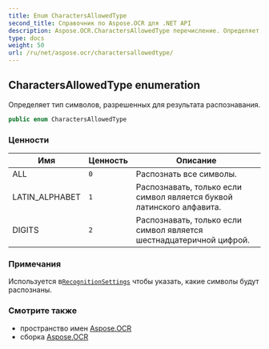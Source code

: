 ```yaml
---
title: Enum CharactersAllowedType
second_title: Справочник по Aspose.OCR для .NET API
description: Aspose.OCR.CharactersAllowedType перечисление. Определяет тип символов разрешенных для результата распознавания.
type: docs
weight: 50
url: /ru/net/aspose.ocr/charactersallowedtype/
---
```

## CharactersAllowedType enumeration

Определяет тип символов, разрешенных для результата распознавания.

```csharp
public enum CharactersAllowedType
```

### Ценности

| Имя | Ценность | Описание |
| --- | --- | --- |
| ALL | `0` | Распознать все символы. |
| LATIN_ALPHABET | `1` | Распознавать, только если символ является буквой латинского алфавита. |
| DIGITS | `2` | Распознавать, только если символ является шестнадцатеричной цифрой. |

### Примечания

Используется в[`RecognitionSettings`](../recognitionsettings/) чтобы указать, какие символы будут распознаны.

### Смотрите также

* пространство имен [Aspose.OCR](../../aspose.ocr/)
* сборка [Aspose.OCR](../../)


